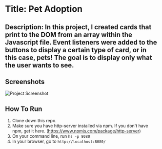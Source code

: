 # Title: Pet Adoption 

## Description: In this project, I created cards that print to the DOM from an array within the Javascript file. Event listeners were added to the buttons to display a certain type of card, or in this case, pets! The goal is to display only what the user wants to see. 

## Screenshots
![Project Screenshot](./screenshots/product-cards-screenshot.jpg)

## How To Run
1. Clone down this repo.
1. Make sure you have http-server installed via npm. If you don't have npm, get it here. (https://www.npmjs.com/package/http-server) 
1. On your command line, run `hs -p 8080`
1. In your browser, go to `http://localhost:8080/`
